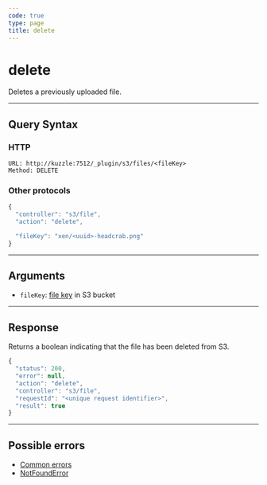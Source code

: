 ```yaml
---
code: true
type: page
title: delete
---
```


# delete

Deletes a previously uploaded file.

---

## Query Syntax

### HTTP

```http
URL: http://kuzzle:7512/_plugin/s3/files/<fileKey>
Method: DELETE
```

### Other protocols

```js
{
  "controller": "s3/file",
  "action": "delete",

  "fileKey": "xen/<uuid>-headcrab.png"
}
```

---

## Arguments

- `fileKey`: [file key](https://docs.aws.amazon.com/AmazonS3/latest/dev/UsingMetadata.html#object-keys) in S3 bucket

---

## Response

Returns a boolean indicating that the file has been deleted from S3.

```js
{
  "status": 200,
  "error": null,
  "action": "delete",
  "controller": "s3/file",
  "requestId": "<unique request identifier>",
  "result": true
}
```

---

## Possible errors

- [Common errors](/core/1/api/essentials/errors#common-errors)
- [NotFoundError](/core/1/api/essentials/errors#specific-errors)
